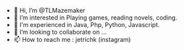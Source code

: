 - 👋 Hi, I’m @TLMazemaker
- 👀 I’m interested in Playing games, reading novels, coding.
- 🌱 I'm experienced in Java, Php, Python, Javascript.
- 💞️ I’m looking to collaborate on ...
- 📫 How to reach me : jetrichk (instagram)

<!---
TLMazemaker/TLMazemaker is a ✨ special ✨ repository because its `README.md` (this file) appears on your GitHub profile.
You can click the Preview link to take a look at your changes.
--->
